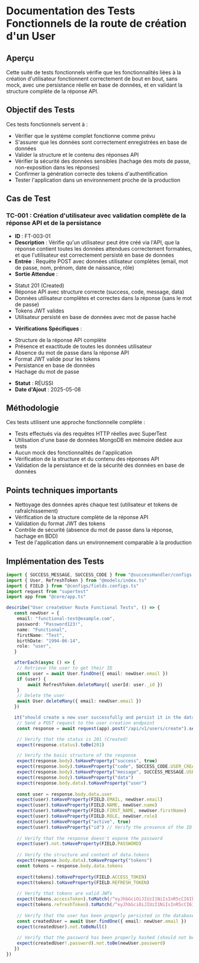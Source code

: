 # Documentation des Tests Fonctionnels de la route de création d'un User

## Aperçu

Cette suite de tests fonctionnels vérifie que les fonctionnalités liées à la création d'utilisateur fonctionnent correctement de bout en bout, sans mock, avec une persistance réelle en base de données, et en validant la structure complète de la réponse API.

## Objectif des Tests

Ces tests fonctionnels servent à :

- Vérifier que le système complet fonctionne comme prévu
- S'assurer que les données sont correctement enregistrées en base de données
- Valider la structure et le contenu des réponses API
- Vérifier la sécurité des données sensibles (hachage des mots de passe, non-exposition dans les réponses)
- Confirmer la génération correcte des tokens d'authentification
- Tester l'application dans un environnement proche de la production

## Cas de Test

### TC-001 : Création d'utilisateur avec validation complète de la réponse API et de la persistance

- **ID** : FT-003-01
- **Description** : Vérifie qu'un utilisateur peut être créé via l'API, que la réponse contient toutes les données attendues correctement formatées, et que l'utilisateur est correctement persisté en base de données
- **Entrée** : Requête POST avec données utilisateur complètes (email, mot de passe, nom, prénom, date de naissance, rôle)
- **Sortie Attendue** : 
 * Statut 201 (Created)
 * Réponse API avec structure correcte (success, code, message, data)
 * Données utilisateur complètes et correctes dans la réponse (sans le mot de passe)
 * Tokens JWT valides
 * Utilisateur persisté en base de données avec mot de passe haché
- **Vérifications Spécifiques** :
 * Structure de la réponse API complète
 * Présence et exactitude de toutes les données utilisateur
 * Absence du mot de passe dans la réponse API
 * Format JWT valide pour les tokens
 * Persistance en base de données
 * Hachage du mot de passe
- **Statut** : RÉUSSI
- **Date d'Ajout** : 2025-05-08

## Méthodologie

Ces tests utilisent une approche fonctionnelle complète :
- Tests effectués via des requêtes HTTP réelles avec SuperTest
- Utilisation d'une base de données MongoDB en mémoire dédiée aux tests
- Aucun mock des fonctionnalités de l'application
- Vérification de la structure et du contenu des réponses API
- Validation de la persistance et de la sécurité des données en base de données

## Points techniques importants

- Nettoyage des données après chaque test (utilisateur et tokens de rafraîchissement)
- Vérification de la structure complète de la réponse API
- Validation du format JWT des tokens
- Contrôle de sécurité (absence du mot de passe dans la réponse, hachage en BDD)
- Test de l'application dans un environnement comparable à la production

## Implémentation des Tests

```typescript
import { SUCCESS_MESSAGE, SUCCESS_CODE } from "@successHandler/configs.successHandler.ts"
import { User, RefreshToken } from "@models/index.ts"
import { FIELD } from "@configs/fields.configs.ts"
import request from "supertest"
import app from "@core/app.ts"

describe("User createUser Route Functional Tests", () => {
   const newUser = {
   	email: "functional-test@example.com",
   	password: "Password123!",
   	name: "Functional",
   	firstName: "Test",
   	birthDate: "1994-06-14",
   	role: "user",
   }

   afterEach(async () => {
   	// Retrieve the user to get their ID
   	const user = await User.findOne({ email: newUser.email })
   	if (user) {
   		await RefreshToken.deleteMany({ userId: user._id })
   	}
   	// Delete the user
   	await User.deleteMany({ email: newUser.email })
   })

   it("should create a new user successfully and persist it in the database", async () => {
   	// Send a POST request to the user creation endpoint
   	const response = await request(app).post("/api/v1/users/create").send(newUser)

   	// Verify that the status is 201 (Created)
   	expect(response.status).toBe(201)

   	// Verify the basic structure of the response
   	expect(response.body).toHaveProperty("success", true)
   	expect(response.body).toHaveProperty("code", SUCCESS_CODE.USER_CREATED)
   	expect(response.body).toHaveProperty("message", SUCCESS_MESSAGE.USER_CREATED)
   	expect(response.body).toHaveProperty("data")
   	expect(response.body.data).toHaveProperty("user")
   	
   	const user = response.body.data.user
   	expect(user).toHaveProperty(FIELD.EMAIL, newUser.email)
   	expect(user).toHaveProperty(FIELD.NAME, newUser.name)
   	expect(user).toHaveProperty(FIELD.FIRST_NAME, newUser.firstName)
   	expect(user).toHaveProperty(FIELD.ROLE, newUser.role)
   	expect(user).toHaveProperty("active", true)
   	expect(user).toHaveProperty("id") // Verify the presence of the ID
   	
   	// Verify that the response doesn't expose the password
   	expect(user).not.toHaveProperty(FIELD.PASSWORD)
   	
   	// Verify the structure and content of data.tokens
   	expect(response.body.data).toHaveProperty("tokens")
   	const tokens = response.body.data.tokens
   	
   	expect(tokens).toHaveProperty(FIELD.ACCESS_TOKEN)
   	expect(tokens).toHaveProperty(FIELD.REFRESH_TOKEN)
   	
   	// Verify that tokens are valid JWTs
   	expect(tokens.accessToken).toMatch(/^eyJhbGciOiJIUzI1NiIsInR5cCI6IkpXVCJ9\./)
   	expect(tokens.refreshToken).toMatch(/^eyJhbGciOiJIUzI1NiIsInR5cCI6IkpXVCJ9\./)
   	
   	// Verify that the user has been properly persisted in the database
   	const createdUser = await User.findOne({ email: newUser.email })
   	expect(createdUser).not.toBeNull()
   	
   	// Verify that the password has been properly hashed (should not be in plain text)
   	expect(createdUser!.password).not.toBe(newUser.password)
   })
})